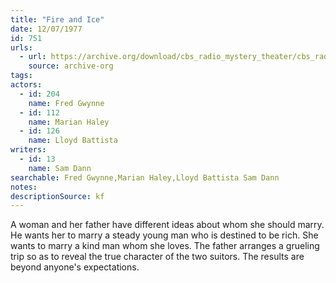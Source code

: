 ```yaml
---
title: "Fire and Ice"
date: 12/07/1977
id: 751
urls: 
  - url: https://archive.org/download/cbs_radio_mystery_theater/cbs_radio_mystery_theater-0751-0800.zip/cbs_radio_mystery_theater-0751-0800%2Fcbsrmt_0751_fire_and_ice.mp3
    source: archive-org
tags: 
actors:  
  - id: 204
    name: Fred Gwynne  
  - id: 112
    name: Marian Haley  
  - id: 126
    name: Lloyd Battista
writers:  
  - id: 13
    name: Sam Dann
searchable: Fred Gwynne,Marian Haley,Lloyd Battista Sam Dann
notes: 
descriptionSource: kf
---
```

A woman and her father have different ideas about whom she should marry. He wants her to marry a steady young man who is destined to be rich. She wants to marry a kind man whom she loves. The father arranges a grueling trip so as to reveal the true character of the two suitors. The results are beyond anyone's expectations.